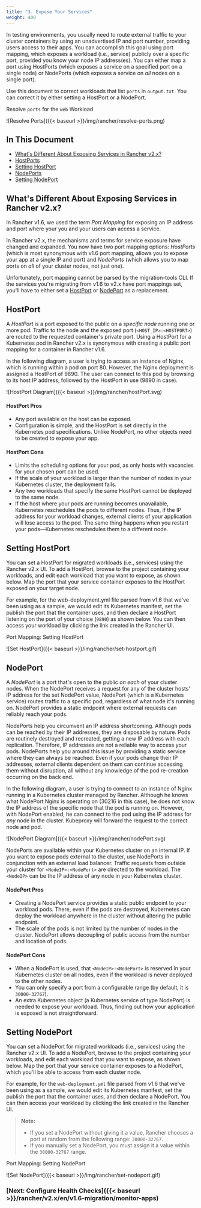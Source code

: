 ```yaml
---
title: "3. Expose Your Services"
weight: 400
---
```


In testing environments, you usually need to route external traffic to your cluster containers by using an unadvertised IP and port number, providing users access to their apps. You can accomplish this goal using port mapping, which exposes a workload (i.e., service) publicly over a specific port, provided you know your node IP address(es). You can either map a port using HostPorts (which exposes a service on a specified port on a single node) or NodePorts (which exposes a service on _all_ nodes on a single port).

Use this document to correct workloads that list `ports` in `output.txt`. You can correct it by either setting a HostPort or a NodePort.

<figcaption>Resolve <code>ports</code> for the <code>web</code> Workload</figcaption>

![Resolve Ports]({{< baseurl >}}/img/rancher/resolve-ports.png)


## In This Document

<!-- TOC -->

- [What's Different About Exposing Services in Rancher v2.x?](#what-s-different-about-exposing-services-in-rancher-v2-x)
- [HostPorts](#hostport)
- [Setting HostPort](#setting-hostport)
- [NodePorts](#nodeport)
- [Setting NodePort](#setting-nodeport)

<!-- /TOC -->

## What's Different About Exposing Services in Rancher v2.x?

In Rancher v1.6, we used the term _Port Mapping_ for exposing an IP address and port where your you and your users can access a service. 

In Rancher v2.x, the mechanisms and terms for service exposure have changed and expanded. You now have two port mapping options: _HostPorts_ (which is most synonymous with v1.6 port mapping, allows you to expose your app at a single IP and port) and _NodePorts_ (which allows you to map ports on _all_ of your cluster nodes, not just one).

Unfortunately, port mapping cannot be parsed by the migration-tools CLI. If the services you're migrating from v1.6 to v2.x have port mappings set, you'll have to either set a [HostPort](#hostport) or [NodePort](#nodeport) as a replacement.

## HostPort

A _HostPort_ is a port exposed to the public on a _specific node_ running one or more pod. Traffic to the node and the exposed port (`<HOST_IP>:<HOSTPORT>`) are routed to the requested container's private port. Using a HostPort for a Kubernetes pod in Rancher v2.x is synonymous with creating a public port mapping for a container in Rancher v1.6. 

In the following diagram, a user is trying to access an instance of Nginx, which is running within a pod on port 80. However, the Nginx deployment is assigned a HostPort of 9890. The user can connect to this pod by browsing to its host IP address, followed by the HostPort in use (9890 in case).

![HostPort Diagram]({{< baseurl >}}/img/rancher/hostPort.svg)


#### HostPort Pros

- Any port available on the host can be exposed. 
- Configuration is simple, and the HostPort is set directly in the Kubernetes pod specifications. Unlike NodePort, no other objects need to be created to expose your app. 

#### HostPort Cons

- Limits the scheduling options for your pod, as only hosts with vacancies for your chosen port can be used.
- If the scale of your workload is larger than the number of nodes in your Kubernetes cluster, the deployment fails.
- Any two workloads that specify the same HostPort cannot be deployed to the same node.
- If the host where your pods are running becomes unavailable, Kubernetes reschedules the pods to different nodes. Thus, if the IP address for your workload changes, external clients of your application will lose access to the pod. The same thing happens when you restart your pods—Kubernetes reschedules them to a different node.

## Setting HostPort

You can set a HostPort for migrated workloads (i.e., services) using the Rancher v2.x UI. To add a HostPort, browse to the project containing your workloads, and edit each workload that you want to expose, as shown below. Map the port that your service container exposes to the HostPort exposed on your target node.

For example, for the web-deployment.yml file parsed from v1.6 that we've been using as a sample, we would edit its Kubernetes manifest, set the publish the port that the container uses, and then declare a HostPort listening on the port of your choice (`9890`) as shown below. You can then access your workload by clicking the link created in the Rancher UI. 

<figcaption>Port Mapping: Setting HostPort</figcaption>

![Set HostPort]({{< baseurl >}}/img/rancher/set-hostport.gif)

## NodePort

A _NodePort_ is a port that's open to the public _on each_ of your cluster nodes. When the NodePort receives a request for any of the cluster hosts' IP address for the set NodePort value, NodePort (which is a Kubernetes service) routes traffic to a specific pod, regardless of what node it's running on. NodePort provides a static endpoint where external requests can reliably reach your pods.

NodePorts help you circumvent an IP address shortcoming. Although pods can be reached by their IP addresses, they are disposable by nature. Pods are routinely destroyed and recreated, getting a new IP address with each replication. Therefore, IP addresses are not a reliable way to access your pods. NodePorts help you around this issue by providing a static service where they can always be reached.  Even if your pods change their IP addresses, external clients dependent on them can continue accessing them without disruption, all without any knowledge of the pod re-creation occurring on the back end.

In the following diagram, a user is trying to connect to an instance of Nginx running in a Kubernetes cluster managed by Rancher. Although he knows what NodePort Nginx is operating on (30216 in this case), he does not know the IP address of the specific node that the pod is running on. However, with NodePort enabled, he can connect to the pod using the IP address for _any_ node in the cluster. Kubeproxy will forward the request to the correct node and pod.  

![NodePort Diagram]({{< baseurl >}}/img/rancher/nodePort.svg)

NodePorts are available within your Kubernetes cluster on an internal IP. If you want to expose pods external to the cluster, use NodePorts in conjunction with an external load balancer. Traffic requests from outside your cluster for `<NodeIP>:<NodePort>` are directed to the workload. The `<NodeIP>` can be the IP address of any node in your Kubernetes cluster.

#### NodePort Pros

- Creating a NodePort service provides a static public endpoint to your workload pods. There, even if the pods are destroyed, Kubernetes can deploy the workload anywhere in the cluster without altering the public endpoint.
- The scale of the pods is not limited by the number of nodes in the cluster. NodePort allows decoupling of public access from the number and location of pods.

#### NodePort Cons

- When a NodePort is used, that `<NodeIP>:<NodePort>` is reserved in your Kubernetes cluster on all nodes, even if the workload is never deployed to the other nodes.
- You can only specify a port from a configurable range (by default, it is `30000-32767`).
- An extra Kubernetes object (a Kubernetes service of type NodePort) is needed to expose your workload. Thus, finding out how your application is exposed is not straightforward.

## Setting NodePort

You can set a NodePort for migrated workloads (i.e., services) using the Rancher v2.x UI. To add a NodePort, browse to the project containing your workloads, and edit each workload that you want to expose, as shown below. Map the port that your service container exposes to a NodePort, which you'll be able to access from each cluster node.

For example, for the `web-deployment.yml` file parsed from v1.6 that we've been using as a sample, we would edit its Kubernetes manifest, set the publish the port that the container uses, and then declare a NodePort. You can then access your workload by clicking the link created in the Rancher UI. 

>**Note:** 
>
>- If you set a NodePort without giving it a value, Rancher chooses a port at random from the following range: `30000-32767`.
>- If you manually set a NodePort, you must assign it a value within the `30000-32767` range.

<figcaption>Port Mapping: Setting NodePort</figcaption>

![Set NodePort]({{< baseurl >}}/img/rancher/set-nodeport.gif)

### [Next: Configure Health Checks]({{< baseurl >}}/rancher/v2.x/en/v1.6-migration/monitor-apps)
